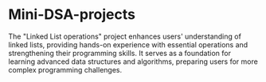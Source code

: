 # Mini-DSA-projects
The "Linked List operations" project enhances users' understanding of linked lists, providing hands-on experience with essential operations and strengthening their programming skills. It serves as a foundation for learning advanced data structures and algorithms, preparing users for more complex programming challenges.
